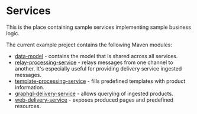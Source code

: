 # Services

This is the place containing sample services implementing sample business logic.

The current example project contains the following Maven modules:
* [data-model](./data-model/README.md) - contains the model that is shared across all services.
* [relay-processing-service](./relay-processing-service/README.md) - relays messages from one channel to another. 
It's especially useful for providing delivery service ingested messages.
* [template-processing-service](./template-processing-service/README.md) - fills predefined templates with product information.
* [graphql-delivery-service](./graphql-delivery-service/README.md) - allows querying of ingested products.
* [web-delivery-service](./web-delivery-service/README.md) - exposes produced pages and predefined resources.
